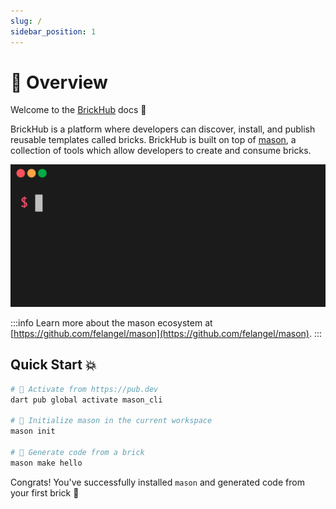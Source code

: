 ```yaml
---
slug: /
sidebar_position: 1
---
```


# 🚀 Overview

Welcome to the [BrickHub][brickhub_link] docs 👋

BrickHub is a platform where developers can discover, install, and publish reusable templates called bricks. BrickHub is built on top of [mason][mason_link], a collection of tools which allow developers to create and consume bricks.

![Mason Demo][mason_demo]

:::info
Learn more about the mason ecosystem at [https://github.com/felangel/mason](https://github.com/felangel/mason).
:::

## Quick Start 💥

```sh
# 🎯 Activate from https://pub.dev
dart pub global activate mason_cli

# 📁 Initialize mason in the current workspace
mason init

# 🚧 Generate code from a brick
mason make hello
```

Congrats! You've successfully installed `mason` and generated code from your first brick 🎉

[brickhub_link]: https://brickhub.dev
[mason_demo]: /img/mason_demo.gif
[mason_link]: https://github.com/felangel/mason
